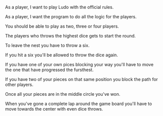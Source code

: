 As a player, I want to play Ludo with the official rules.

As a player, I want the program to do all the logic for the players.

You should be able to play as two, three or four players.

The players who throws the highest dice gets to start the round.

To leave the nest you have to throw a six.

If you hit a six you'll be allowed to throw the dice again.

If you have one of your own pices blocking your way you'll have to move the one that have progressed the fursthest.

If you have two of your pieces on that same position you block the path for other players.

Once all your pieces are in the middle circle you've won.

When you've gone a complete lap around the game board you'll have to move towards the center with even dice throws.
